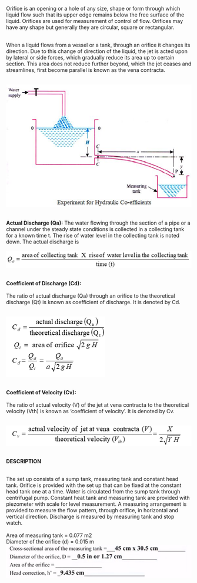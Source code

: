 Orifice is an opening or a hole of any size, shape or form through which liquid flow such that its upper edge remains below the free surface of the liquid. Orifices are used for measurement of control of flow. Orifices may have any shape but generally they are circular, square or rectangular.<br><br>

When a liquid flows from a vessel or a tank, through an orifice it changes its direction. Due to this change of direction of the liquid, the jet is acted upon by lateral or side forces, which gradually reduce its area up to certain section. This area does not reduce further beyond, which the jet ceases and streamlines, first become parallel is known as the vena contracta.<br><br>

<img src="images/test3.jpg"/><br><br>

<b>Actual Discharge (Qa):</b> 
The water flowing through the section of a pipe or a channel under the steady state conditions is collected in a collecting tank for a known time t. The rise of water level in the collecting tank is noted down. The actual discharge is<br><br>
<img src="images/test.png"/><br><br>

<b>Coefficient of Discharge (Cd):</b><br><br>
The ratio of actual discharge (Qa) through an orifice to the theoretical discharge (Qt) is known as coefficient of discharge. It is denoted by Cd.<br><br>

<img src="images/test2.png"/><br><br>

<b>Coefficient of Velocity (Cv):</b><br><br>
The ratio of actual velocity (V) of the jet at vena contracta to the theoretical velocity (Vth) is known as ‘coefficient of velocity’. It is denoted by Cv.<br><br>

<img src="images/test6.png"/><br><br>

<b>DESCRIPTION</b><br><br>

The set up consists of a sump tank, measuring tank and constant head tank. Orifice is provided with the set up that can be fixed at the constant head tank one at a time. Water is circulated from the sump tank through centrifugal pump. Constant heat tank and measuring tank are provided with piezometer with scale for level measurement. A measuring arrangement is provided to measure the flow pattern, through orifice, in horizontal and vertical direction. Discharge is measured by measuring tank and stop watch.<br><br>
Area of measuring tank = 0.077 m2<br>
Diameter of the orifice (d) = 0.015 m<br>
<img src="images/test7.png"/><br>
